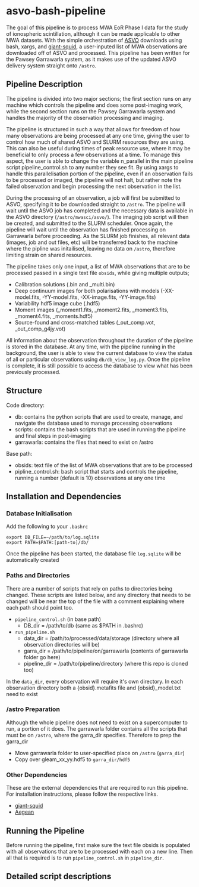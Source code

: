 # asvo-bash-pipeline

The goal of this pipeline is to process MWA EoR Phase I data for the study of ionospheric scintillation, although it can be made applicable to other MWA datasets. With the simple orchestration of [ASVO](https://asvo.mwatelescope.org/) downloads using bash, xargs, and [giant-squid](https://gitlab.com/chjordan/giant-squid#readme), a user-inputed list of MWA observations are downloaded off of ASVO and processed. This pipeline has been written for the Pawsey Garrawarla system, as it makes use of the updated ASVO delivery system straight onto ```/astro```.

## Pipeline Description
The pipeline is divided into two major sections; the first section runs on any machine which controls the pipeline and does some post-imaging work, while the second section runs on the Pawsey Garrawarla system and handles the majority of the observation processing and imaging. 

The pipeline is structured in such a way that allows for freedom of how many observations are being processed at any one time, giving the user to control how much of shared ASVO and SLURM resources they are using. This can also be useful during times of peak resource use, where it may be beneficial to only process a few observations at a time. To manage this aspect, the user is able to change the variable n_parallel in the main pipeline script pipeline_control.sh to any number they see fit. By using xargs to handle this parallelisation portion of the pipeline, even if an observation fails to be processed or imaged, the pipeline will not halt, but rather note the failed observation and begin processing the next observation in the list.

During the processing of an observation, a job will first be submitted to ASVO, specifying it to be downloaded straight to ```/astro```. The pipeline will wait until the ASVO job has completed and the necessary data is available in the ASVO directory (```/astro/mwasci/asvo/```). The imaging job script will then be created, and submitted to the SLURM scheduler. Once again, the pipeline will wait until the observation has finished processing on Garrawarla before proceeding. As the SLURM job finishes, all relevant data (images, job and out files, etc) will be transferred back to the machine where the pipline was initailised, leaving no data on ```/astro```, therefore limiting strain on shared resources.

The pipeline takes only one input, a list of MWA observations that are to be processed passed in a single text file ```obsids```, while giving multiple outputs;
- Calibration solutions (.bin and _multi.bin)
- Deep continuum images for both polarisations with models (-XX-model.fits, -YY-model.fits, -XX-image.fits, -YY-image.fits)
- Variability hdf5 image cube (.hdf5)
- Moment images (_moment1.fits, _moment2.fits, _moment3.fits, _moment4.fits, _moments.hdf5)
- Source-found and cross-matched tables (_out_comp.vot, _out_comp_g4jy.vot)

All information about the observation throughout the duration of the pipeline is stored in the database. At any time, with the pipeline running in the background, the user is able to view the current database to view the status of all or particular observations using ```db/db_view_log.py```. Once the pipeline is complete, it is still possible to access the database to view what has been previously processed. 

## Structure
Code directory:
- db: contains the python scripts that are used to create, manage, and navigate the database used to manage processing observations
- scripts: contains the bash scripts that are used in running the pipeline and final steps in post-imaging
- garrawarla: contains the files that need to exist on /astro

Base path:
- obsids: text file of the list of MWA observations that are to be processed
- pipline_control.sh: bash script that starts and controls the pipeline, running a number (default is 10) observations at any one time

## Installation and Dependencies
### Database Initialisation
Add the following to your ```.bashrc```
```
export DB_FILE=~/path/to/log.sqlite
export PATH=$PATH:[path-to]/db/
```
Once the pipeline has been started, the database file ```log.sqlite``` will be automatically created

### Paths and Directories
There are a number of scripts that rely on paths to directories being changed. These scripts are listed below, and any directory that needs to be changed will be near the top of the file with a comment explaining where each path should point too. 
- ```pipeline_control.sh``` (in base path)
  * DB_dir = /path/to/db (same as $PATH in .bashrc)
- ```run_pipeline.sh```
  * data_dir = /path/to/processed/data/storage (directory where all observation directories will be)
  * garra_dir = /path/to/pipeline/on/garrawarla (contents of garrawarla folder go here)
  * pipeline_dir = /path/to/pipeline/directory (where this repo is cloned too)

In the ```data_dir```, every observation will require it's own directory. In each observation directory both a {obsid}.metafits file and {obsid}_model.txt need to exist

### /astro Preparation
Although the whole pipeline does not need to exist on a supercomputer to run, a portion of it does. The garrawarla folder contains all the scripts that must be on ```/astro```, where the garra_dir specifies. Therefore to prep the garra_dir
- Move garrawarla folder to user-specified place on ```/astro``` (```garra_dir```)
- Copy over gleam_xx_yy.hdf5 to ```garra_dir/hdf5```

### Other Dependencies
These are the external dependencies that are required to run this pipeline. For installation instructions, please follow the respective links.
- [giant-squid](https://github.com/MWATelescope/giant-squid)
- [Aegean](https://github.com/PaulHancock/Aegean)

## Running the Pipeline
Before running the pipeline, first make sure the text file obsids is populated with all observations that are to be processed with each on a new line. Then all that is required is to run ```pipeline_control.sh``` in ```pipeline_dir```.

## Detailed script descriptions
